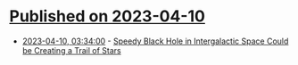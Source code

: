 # [Published on 2023-04-10](index.md)

* [2023-04-10, 03:34:00](https://science.slashdot.org/story/23/04/10/0229224/speedy-black-hole-in-intergalactic-space-could-be-creating-a-trail-of-stars?utm_source=rss1.0mainlinkanon&utm_medium=feed) - [Speedy Black Hole in Intergalactic Space Could be Creating a Trail of Stars](https://science.slashdot.org/story/23/04/10/0229224/speedy-black-hole-in-intergalactic-space-could-be-creating-a-trail-of-stars?utm_source=rss1.0mainlinkanon&utm_medium=feed)
